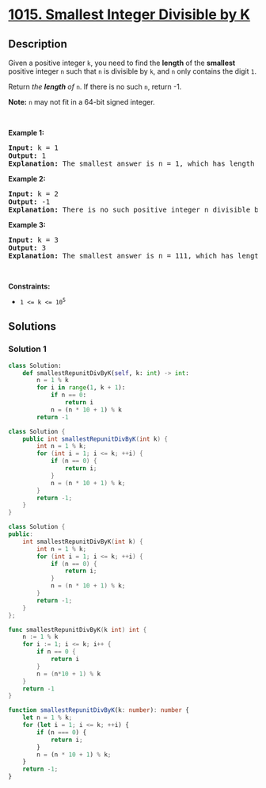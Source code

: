 # [1015. Smallest Integer Divisible by K](https://leetcode.com/problems/smallest-integer-divisible-by-k)


## Description

<p>Given a positive integer <code>k</code>, you need to find the <strong>length</strong> of the <strong>smallest</strong> positive integer <code>n</code> such that <code>n</code> is divisible by <code>k</code>, and <code>n</code> only contains the digit <code>1</code>.</p>

<p>Return <em>the <strong>length</strong> of </em><code>n</code>. If there is no such <code>n</code>, return -1.</p>

<p><strong>Note:</strong> <code>n</code> may not fit in a 64-bit signed integer.</p>

<p>&nbsp;</p>
<p><strong class="example">Example 1:</strong></p>

<pre>
<strong>Input:</strong> k = 1
<strong>Output:</strong> 1
<strong>Explanation:</strong> The smallest answer is n = 1, which has length 1.
</pre>

<p><strong class="example">Example 2:</strong></p>

<pre>
<strong>Input:</strong> k = 2
<strong>Output:</strong> -1
<strong>Explanation:</strong> There is no such positive integer n divisible by 2.
</pre>

<p><strong class="example">Example 3:</strong></p>

<pre>
<strong>Input:</strong> k = 3
<strong>Output:</strong> 3
<strong>Explanation:</strong> The smallest answer is n = 111, which has length 3.
</pre>

<p>&nbsp;</p>
<p><strong>Constraints:</strong></p>

<ul>
	<li><code>1 &lt;= k &lt;= 10<sup>5</sup></code></li>
</ul>

## Solutions

### Solution 1

<!-- tabs:start -->

```python
class Solution:
    def smallestRepunitDivByK(self, k: int) -> int:
        n = 1 % k
        for i in range(1, k + 1):
            if n == 0:
                return i
            n = (n * 10 + 1) % k
        return -1
```

```java
class Solution {
    public int smallestRepunitDivByK(int k) {
        int n = 1 % k;
        for (int i = 1; i <= k; ++i) {
            if (n == 0) {
                return i;
            }
            n = (n * 10 + 1) % k;
        }
        return -1;
    }
}
```

```cpp
class Solution {
public:
    int smallestRepunitDivByK(int k) {
        int n = 1 % k;
        for (int i = 1; i <= k; ++i) {
            if (n == 0) {
                return i;
            }
            n = (n * 10 + 1) % k;
        }
        return -1;
    }
};
```

```go
func smallestRepunitDivByK(k int) int {
	n := 1 % k
	for i := 1; i <= k; i++ {
		if n == 0 {
			return i
		}
		n = (n*10 + 1) % k
	}
	return -1
}
```

```ts
function smallestRepunitDivByK(k: number): number {
    let n = 1 % k;
    for (let i = 1; i <= k; ++i) {
        if (n === 0) {
            return i;
        }
        n = (n * 10 + 1) % k;
    }
    return -1;
}
```

<!-- tabs:end -->

<!-- end -->
